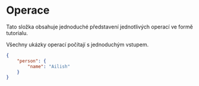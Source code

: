 # Operace

Tato složka obsahuje jednoduché představení jednotlivých operací ve formě tutorialu.

Všechny ukázky operací počítají s jednoduchým vstupem.

```json
{
    "person": {
        "name": "Ailish"
    }
}
```
